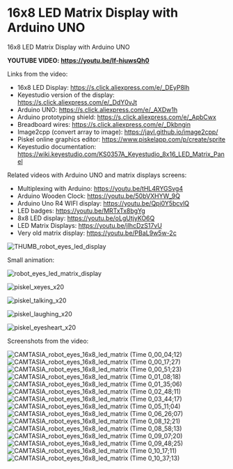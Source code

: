 # 16x8 LED Matrix Display with Arduino UNO
16x8 LED Matrix Display with Arduino UNO

**YOUTUBE VIDEO: https://youtu.be/If-hiuwsQh0**

Links from the video:
- 16x8 LED Display: https://s.click.aliexpress.com/e/_DEyP8lh
- Keyestudio version of the display: https://s.click.aliexpress.com/e/_DdY0vJt
- Arduino UNO: https://s.click.aliexpress.com/e/_AXDw1h
- Arduino prototyping shield: https://s.click.aliexpress.com/e/_ApbCwx
- Breadboard wires: https://s.click.aliexpress.com/e/_Dkbngin
- Image2cpp (convert array to image): https://javl.github.io/image2cpp/
- Piskel online graphics editor: https://www.piskelapp.com/p/create/sprite
- Keyestudio documentation: https://wiki.keyestudio.com/KS0357A_Keyestudio_8x16_LED_Matrix_Panel

Related videos with Arduino UNO and matrix displays screens:
- Multiplexing with Arduino: https://youtu.be/tHL4RYGSvg4
- Arduino Wooden Clock: https://youtu.be/50bVXHYW_9Q
- Arduino Uno R4 WIFI display: https://youtu.be/Qpi0Y5bcvlQ
- LED badges: https://youtu.be/MRTxTx8bgYg
- 8x8 LED display: https://youtu.be/oLgUtjyKO6Q
- LED Matrix Displays: https://youtu.be/jlhcDzS17vU
- Very old matrix display: https://youtu.be/PBaL9w5w-2c


![THUMB_robot_eyes_led_display](https://github.com/upiir/led_matrix_display_16x8/assets/117754156/9612d1d5-8f2c-4398-82ed-4e06ef6967d6)

Small animation:

![robot_eyes_led_matrix_display](https://github.com/upiir/led_matrix_display_16x8/assets/117754156/75cecd04-5841-4fd6-a35a-cdb826bff73a)


![piskel_xeyes_x20](https://github.com/upiir/led_matrix_display_16x8/assets/117754156/ffbf7cee-a155-4dea-a587-3841e1091786)


![piskel_talking_x20](https://github.com/upiir/led_matrix_display_16x8/assets/117754156/b04135f6-d8ce-4685-98be-f0250b0476e5)


![piskel_laughing_x20](https://github.com/upiir/led_matrix_display_16x8/assets/117754156/04ac9400-e69f-4340-b0e2-125d5bc76ba9)


![piskel_eyesheart_x20](https://github.com/upiir/led_matrix_display_16x8/assets/117754156/3c628239-61a7-4b45-b1b9-526bf8d2f63d)




Screenshots from the video:

![CAMTASIA_robot_eyes_16x8_led_matrix (Time 0_00_04;12)](https://github.com/upiir/led_matrix_display_16x8/assets/117754156/f9c61447-7647-4b8b-8aad-e7a3d866d309)
![CAMTASIA_robot_eyes_16x8_led_matrix (Time 0_00_17;27)](https://github.com/upiir/led_matrix_display_16x8/assets/117754156/a0bec716-d033-4143-be20-8051bfbeb15b)
![CAMTASIA_robot_eyes_16x8_led_matrix (Time 0_00_51;23)](https://github.com/upiir/led_matrix_display_16x8/assets/117754156/430aa5c2-c08e-4781-83f0-b1aab0278858)
![CAMTASIA_robot_eyes_16x8_led_matrix (Time 0_01_08;18)](https://github.com/upiir/led_matrix_display_16x8/assets/117754156/61e10036-be94-4056-88f5-ab7c33c8cf0d)
![CAMTASIA_robot_eyes_16x8_led_matrix (Time 0_01_35;06)](https://github.com/upiir/led_matrix_display_16x8/assets/117754156/26fc4ba8-d199-4e3e-a210-b8ecc59475d8)
![CAMTASIA_robot_eyes_16x8_led_matrix (Time 0_02_48;11)](https://github.com/upiir/led_matrix_display_16x8/assets/117754156/7ee0aee4-7f5f-4a66-9561-c1de6747fb30)
![CAMTASIA_robot_eyes_16x8_led_matrix (Time 0_03_44;17)](https://github.com/upiir/led_matrix_display_16x8/assets/117754156/8a16be89-ca81-4e84-8bc5-1efe4227e039)
![CAMTASIA_robot_eyes_16x8_led_matrix (Time 0_05_11;04)](https://github.com/upiir/led_matrix_display_16x8/assets/117754156/f6034d9e-c859-4ab0-b39b-0d2660ddfe2c)
![CAMTASIA_robot_eyes_16x8_led_matrix (Time 0_06_26;07)](https://github.com/upiir/led_matrix_display_16x8/assets/117754156/b6e67031-438e-4c82-86d7-00afb1dcc592)
![CAMTASIA_robot_eyes_16x8_led_matrix (Time 0_08_12;21)](https://github.com/upiir/led_matrix_display_16x8/assets/117754156/6a4c38ab-9597-4b8a-8c2b-f2ebbb022f14)
![CAMTASIA_robot_eyes_16x8_led_matrix (Time 0_08_58;13)](https://github.com/upiir/led_matrix_display_16x8/assets/117754156/1521053b-2add-4c22-8ae7-bcf201a8ac26)
![CAMTASIA_robot_eyes_16x8_led_matrix (Time 0_09_07;20)](https://github.com/upiir/led_matrix_display_16x8/assets/117754156/2dc4a279-6f30-426a-803d-1f2d740dcdce)
![CAMTASIA_robot_eyes_16x8_led_matrix (Time 0_09_48;25)](https://github.com/upiir/led_matrix_display_16x8/assets/117754156/31d9378a-bb76-4a4f-8f1e-23dc884ddf4c)
![CAMTASIA_robot_eyes_16x8_led_matrix (Time 0_10_17;11)](https://github.com/upiir/led_matrix_display_16x8/assets/117754156/c10041f2-1d85-4cb9-9ff3-cbac39c70f62)
![CAMTASIA_robot_eyes_16x8_led_matrix (Time 0_10_37;13)](https://github.com/upiir/led_matrix_display_16x8/assets/117754156/4e290da9-bf8e-4c95-95df-358751fa1fdf)
